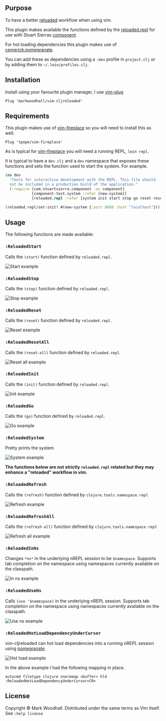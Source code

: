 ## Purpose

To have a better [reloaded](http://thinkrelevance.com/blog/2013/06/04/clojure-workflow-reloaded) workflow when using vim.

This plugin makes available the functions defined by the [reloaded.repl](https://github.com/weavejester/reloaded.repl) for use with Stuart Sierras [component](https://github.com/stuartsierra/component).

For hot loading dependencies this plugin makes use of [cemerick.pomegranate](https://github.com/cemerick/pomegranate).

You can add these as dependencies using a `:dev` profile in `project.clj` or by adding them to `~/.lein/profiles.clj`.

## Installation

Install using your favourite plugin manager,
I use [vim-plug](https://github.com/junegunn/vim-plug)

```vim
Plug 'markwoodhall/vim-cljreloaded'
```

## Requirements

This plugin makes use of [vim-fireplace](https://github.com/tpope/vim-fireplace) so you will need to install this as well.

```vim
Plug 'tpope/vim-fireplace'

```

As is typical for [vim-fireplace](https://github.com/tpope/vim-fireplace) you will need a running REPL, `lein repl`.

It is typical to have a `dev.clj` and a `dev` namespace that exposes these functions and sets the function used to start the system. For example.

```clojure
(ns dev
  "Tools for interactive development with the REPL. This file should
  not be included in a production build of the application."
  (:require [com.stuartsierra.component :as component]
            [component-test.system :refer [new-system]]
            [reloaded.repl :refer [system init start stop go reset reset-all]]))

(reloaded.repl/set-init! #(new-system {:port 8080 :host "localhost"}))

```

## Usage

The following functions are made available:

### `:ReloadedStart`
Calls the `(start)` function defined by `reloaded.repl`.

![Start example](http://i.imgur.com/elNZsQI.png)

### `:ReloadedStop`
Calls the `(stop)` function defined by `reloaded.repl`.

![Stop example](http://i.imgur.com/YAoPAC9.png)

### `:ReloadedReset`
Calls the `(reset)` function defined by `reloaded.repl`.

![Reset example](http://i.imgur.com/sZfASZl.png)

### `:ReloadedResetAll`
Calls the `(reset-all)` function defined by `reloaded.repl`.

![Reset all example](http://i.imgur.com/vqkZoXV.png)

### `:ReloadedInit`
Calls the `(init)` function defined by `reloaded.repl`.

![Init example](http://i.imgur.com/GSiDOru.png)

### `:ReloadedGo`
Calls the `(go)` function defined by `reloaded.repl`.

![Go example](http://i.imgur.com/rALjXYy.png)

### `:ReloadedSystem`
Pretty prints the system

![System example](http://i.imgur.com/QjrkGHG.png)

**The functions below are not strictly `reloaded.repl` related but they may enhance a "reloaded" workflow in vim.**

### `:ReloadedRefresh`
Calls the `(refresh)` function defined by `clojure.tools.namespace.repl`

![Refresh example](http://i.imgur.com/PGOF063.png)

### `:ReloadedRefreshAll`
Calls the `(refresh-all)` function defined by `clojure.tools.namespace.repl`

![Refresh all example](http://i.imgur.com/X8e6W5X.png)

### `:ReloadedInNs`
Changes `*ns*` in the underlying nREPL session to be `$namespace`. Supports tab completion on the namespace using namespaces
currently available on the classpath.

![In ns example](http://i.imgur.com/NP4zckP.png)

### `:ReloadedUseNs`
Calls `(use '$namespace)` in the underlying nREPL session. Supports tab completion on the namespace using namespaces
currently available on the classpath.

![Use ns example](http://i.imgur.com/UxIM1NF.png)

### `:ReloadedHotLoadDependencyUnderCursor`

vim-cljreloaded can hot load dependencies into a running nREPL session using [pomegranate](https://github.com/cemerick/pomegranate).

![Hot load example](http://i.imgur.com/H15hdFM.png)

In the above example I had the following mapping in place.

```vim
autocmd filetype clojure nnoremap <buffer> hld :ReloadedHotLoadDependencyUnderCursor<CR>
```

## License
Copyright © Mark Woodhall. Distributed under the same terms as Vim itself. See `:help license`

